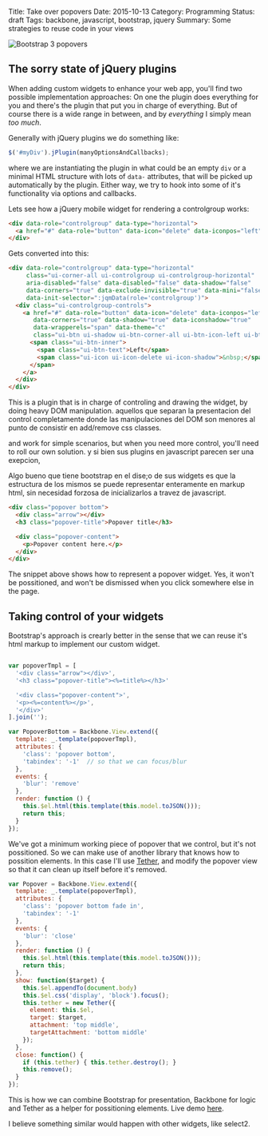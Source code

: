 Title: Take over popovers 
Date: 2015-10-13
Category: Programming
Status: draft
Tags: backbone, javascript, bootstrap, jquery
Summary: Some strategies to reuse code in your views 

![Bootstrap 3 popovers](/images/popovers.png "Bootstrap 3 popovers")

## The sorry state of jQuery plugins

When adding custom widgets to enhance your web app, you'll find two possible implementation approaches:
On one the plugin does everything for you and there's the plugin that put you in charge of everything.
But of course there is a wide range in between, and by *everything* I simply mean *too much*.

Generally with jQuery plugins we do something like: 

```javascript
$('#myDiv').jPlugin(manyOptionsAndCallbacks);
```

where we are instantiating the plugin in what could be an empty `div` or a minimal HTML structure with lots of `data-` attributes,
that will be picked up automatically by the plugin. Either way, we try to hook into some of it's functionality via options and callbacks.

Lets see how a jQuery mobile widget for rendering a controlgroup works: 

```html
<div data-role="controlgroup" data-type="horizontal">
  <a href="#" data-role="button" data-icon="delete" data-iconpos="left">Left</a>
</div>
```

Gets converted into this:

```html
<div data-role="controlgroup" data-type="horizontal" 
     class="ui-corner-all ui-controlgroup ui-controlgroup-horizontal" 
     aria-disabled="false" data-disabled="false" data-shadow="false" 
     data-corners="true" data-exclude-invisible="true" data-mini="false" 
     data-init-selector=":jqmData(role='controlgroup')">
  <div class="ui-controlgroup-controls">
    <a href="#" data-role="button" data-icon="delete" data-iconpos="left" 
       data-corners="true" data-shadow="true" data-iconshadow="true" 
       data-wrapperels="span" data-theme="c" 
       class="ui-btn ui-shadow ui-btn-corner-all ui-btn-icon-left ui-btn-up-c">
      <span class="ui-btn-inner">
        <span class="ui-btn-text">Left</span>
        <span class="ui-icon ui-icon-delete ui-icon-shadow">&nbsp;</span>
      </span>
    </a>
  </div>
</div>
```

This is a plugin that is in charge of controling and drawing the widget, by doing
heavy DOM manipulation.
aquellos que separan la presentacion del control completamente donde las manipulaciones del DOM son 
menores al punto de consistir en add/remove css classes.


 and work for simple scenarios, but when you need 
more control, you'll need to roll our own solution.
y si bien sus plugins en javascript parecen ser una exepcion, 

Algo bueno que tiene bootstrap en el dise;o de sus widgets es 
que la estructura de los mismos se puede representar enteramente en 
markup html, sin necesidad forzosa de inicializarlos a travez de javascript.


```html
<div class="popover bottom">
  <div class="arrow"></div>
  <h3 class="popover-title">Popover title</h3>

  <div class="popover-content">
    <p>Popover content here.</p>
  </div>
</div>
```

The snippet above shows how to represent a popover widget. Yes, it won't be possitioned,
and won't be dismissed when you click somewhere else in the page.


## Taking control of your widgets

Bootstrap's approach is crearly better in the sense that we can reuse it's
html markup to implement our custom widget.

```javascript

var popoverTmpl = [
  '<div class="arrow"></div>',
  '<h3 class="popover-title"><%=title%></h3>'

  '<div class="popover-content">',
  '<p><%=content%></p>',
  '</div>'
].join('');

var PopoverBottom = Backbone.View.extend({
  template: _.template(popoverTmpl),
  attributes: {
    'class': 'popover bottom',
    'tabindex': '-1'  // so that we can focus/blur
  },
  events: {
    'blur': 'remove'
  },
  render: function () {
    this.$el.html(this.template(this.model.toJSON()));
    return this;
  }
});
```

We've got a minimum working piece of popover that we control, but it's not
possitioned. So we can make use of another library that knows how to possition
elements. In this case I'll use [Tether][1], and modify the popover view so
that it can clean up itself before it's removed.

```javascript
var Popover = Backbone.View.extend({
  template: _.template(popoverTmpl),
  attributes: {
    'class': 'popover bottom fade in',
    'tabindex': '-1'
  },
  events: {
    'blur': 'close'
  },
  render: function () {
    this.$el.html(this.template(this.model.toJSON()));
    return this;
  },
  show: function($target) {
    this.$el.appendTo(document.body)
    this.$el.css('display', 'block').focus();
    this.tether = new Tether({
      element: this.$el,
      target: $target,
      attachment: 'top middle',
      targetAttachment: 'bottom middle'
    });
  },
  close: function() {
    if (this.tether) { this.tether.destroy(); }
    this.remove();
  }
});
```

This is how we can combine Bootstrap for presentation, Backbone for logic and
Tether as a helper for possitioning elements. Live demo [here][2].

I believe something similar would happen with other widgets, like select2.


[1]: http://github.hubspot.com/tether/ "Tether"
[2]: https://jsfiddle.net/p82fsx06/1/ "Live demo"
